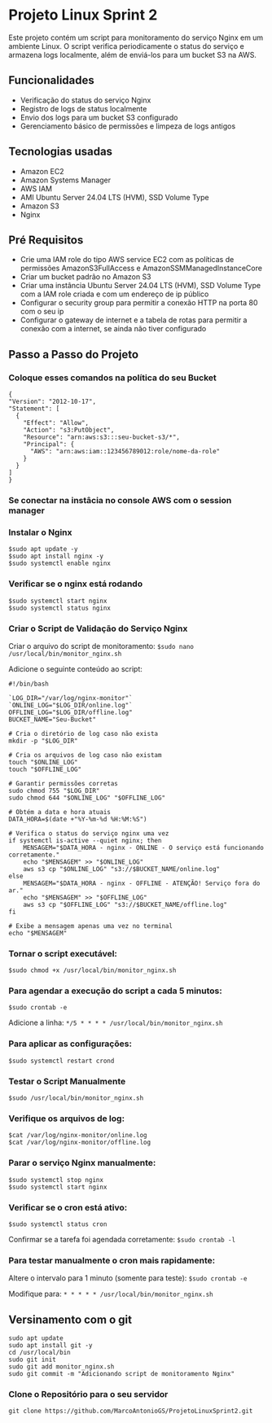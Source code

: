 # Projeto Linux Sprint 2
Este projeto contém um script para monitoramento do serviço Nginx em um ambiente Linux. O script verifica periodicamente o status do serviço e armazena logs localmente, além de enviá-los para um bucket S3 na AWS.

## Funcionalidades
- Verificação do status do serviço Nginx
- Registro de logs de status localmente
- Envio dos logs para um bucket S3 configurado
- Gerenciamento básico de permissões e limpeza de logs antigos

## Tecnologias usadas 
- Amazon EC2
- Amazon Systems Manager
- AWS IAM
- AMI Ubuntu Server 24.04 LTS (HVM), SSD Volume Type
- Amazon S3
- Nginx
  
## Pré Requisitos 
- Crie uma IAM role do tipo AWS service EC2 com as políticas de permissões AmazonS3FullAccess e AmazonSSMManagedInstanceCore
- Criar um bucket padrão no Amazon S3
- Criar uma instância Ubuntu Server 24.04 LTS (HVM), SSD Volume Type com a IAM role criada e com um endereço de ip público 
- Configurar o security group para permitir a conexão HTTP na porta 80 com o seu ip
- Configurar o gateway de internet e a tabela de rotas para permitir a conexão com a internet, se ainda não tiver configurado

## Passo a Passo do Projeto
  ### Coloque esses comandos na política do seu Bucket
  ```
  {
  "Version": "2012-10-17",
  "Statement": [
    {
      "Effect": "Allow",
      "Action": "s3:PutObject",
      "Resource": "arn:aws:s3:::seu-bucket-s3/*",
      "Principal": {
        "AWS": "arn:aws:iam::123456789012:role/nome-da-role"
      }
    }
  ]
}
```
### Se conectar na instâcia no console AWS com o session manager

### Instalar o Nginx
```
$sudo apt update -y
$sudo apt install nginx -y
$sudo systemctl enable nginx
```
### Verificar se o nginx está rodando
```
$sudo systemctl start nginx
$sudo systemctl status nginx
```
### Criar o Script de Validação do Serviço Nginx
Criar o arquivo do script de monitoramento:
`$sudo nano /usr/local/bin/monitor_nginx.sh`

Adicione o seguinte conteúdo ao script:
```
#!/bin/bash

`LOG_DIR="/var/log/nginx-monitor"`
`ONLINE_LOG="$LOG_DIR/online.log"`
OFFLINE_LOG="$LOG_DIR/offline.log"
BUCKET_NAME="Seu-Bucket"

# Cria o diretório de log caso não exista
mkdir -p "$LOG_DIR"

# Cria os arquivos de log caso não existam
touch "$ONLINE_LOG"
touch "$OFFLINE_LOG"

# Garantir permissões corretas
sudo chmod 755 "$LOG_DIR"
sudo chmod 644 "$ONLINE_LOG" "$OFFLINE_LOG"

# Obtém a data e hora atuais
DATA_HORA=$(date +"%Y-%m-%d %H:%M:%S")

# Verifica o status do serviço nginx uma vez
if systemctl is-active --quiet nginx; then
    MENSAGEM="$DATA_HORA - nginx - ONLINE - O serviço está funcionando corretamente."
    echo "$MENSAGEM" >> "$ONLINE_LOG"
    aws s3 cp "$ONLINE_LOG" "s3://$BUCKET_NAME/online.log"
else
    MENSAGEM="$DATA_HORA - nginx - OFFLINE - ATENÇÃO! Serviço fora do ar."
    echo "$MENSAGEM" >> "$OFFLINE_LOG"
    aws s3 cp "$OFFLINE_LOG" "s3://$BUCKET_NAME/offline.log"
fi

# Exibe a mensagem apenas uma vez no terminal
echo "$MENSAGEM"
```
### Tornar o script executável:
`$sudo chmod +x /usr/local/bin/monitor_nginx.sh`

### Para agendar a execução do script a cada 5 minutos:
`$sudo crontab -e`

Adicione a linha:
`*/5 * * * * /usr/local/bin/monitor_nginx.sh`

### Para aplicar as configurações:
`$sudo systemctl restart crond`

### Testar o Script Manualmente
`$sudo /usr/local/bin/monitor_nginx.sh`

### Verifique os arquivos de log:
```
$cat /var/log/nginx-monitor/online.log
$cat /var/log/nginx-monitor/offline.log
```
### Parar o serviço Nginx manualmente:
```
$sudo systemctl stop nginx
$sudo systemctl start nginx
```
### Verificar se o cron está ativo:
`$sudo systemctl status cron`

  Confirmar se a tarefa foi agendada corretamente:
 `$sudo crontab -l`

### Para testar manualmente o cron mais rapidamente:
  Altere o intervalo para 1 minuto (somente para teste):
  `$sudo crontab -e`
  
  Modifique para:
  `* * * * * /usr/local/bin/monitor_nginx.sh`
  
## Versinamento com o git
```
sudo apt update
sudo apt install git -y
cd /usr/local/bin
sudo git init
sudo git add monitor_nginx.sh
sudo git commit -m "Adicionando script de monitoramento Nginx"
```
### Clone o Repositório para o seu servidor
`git clone https://github.com/MarcoAntonioGS/ProjetoLinuxSprint2.git`




